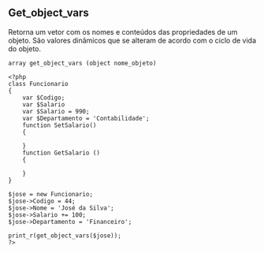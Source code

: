 ## Get_object_vars

Retorna um vetor com os nomes e conteúdos das propriedades de um objeto. São valores dinâmicos que se alteram de acordo com o ciclo de vida do objeto.
```
array get_object_vars (object nome_objeto)

<?php
class Funcionario
{
    var $Codigo;
    var $Salario
    var $Salario = 990;
    var $Departamento = 'Contabilidade';
    function SetSalario()
    {

    }
    function GetSalario ()
    {

    }
}

$jose = new Funcionario;
$jose->Codigo = 44;
$jose->Nome = 'José da Silva';
$jose->Salario += 100;
$jose->Departamento = 'Financeiro';

print_r(get_object_vars($jose));
?>
```